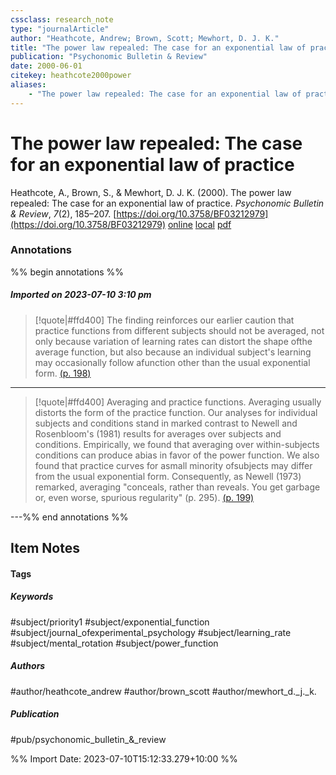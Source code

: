 ```yaml
---
cssclass: research_note
type: "journalArticle"
author: "Heathcote, Andrew; Brown, Scott; Mewhort, D. J. K."
title: "The power law repealed: The case for an exponential law of practice"
publication: "Psychonomic Bulletin & Review"
date: 2000-06-01
citekey: heathcote2000power
aliases: 
    - "The power law repealed: The case for an exponential law of practice"
---
```


# The power law repealed: The case for an exponential law of practice

Heathcote, A., Brown, S., & Mewhort, D. J. K. (2000). The power law repealed: The case for an exponential law of practice. _Psychonomic Bulletin & Review_, _7_(2), 185–207. [https://doi.org/10.3758/BF03212979](https://doi.org/10.3758/BF03212979)
[online](http://zotero.org/users/local/kZl3QdXV/items/2KDEZNJA) [local](zotero://select/library/items/2KDEZNJA) [pdf](file:///home/gjc216/Zotero/storage/6JBBAUZC/Heathcote%20et%20al.%20-%202000%20-%20The%20power%20law%20repealed%20The%20case%20for%20an%20exponentia.pdf)
 

 
### Annotations

%% begin annotations %%
##### Imported on 2023-07-10 3:10 pm
>[!quote|#ffd400]
>The finding reinforces our earlier caution that practice functions from different subjects should not be averaged, not only because variation of learning rates can distort the shape ofthe average function, but also because an individual subject's learning may occasionally follow afunction other than the usual exponential form. [(p. 198)](zotero://open-pdf/library/items/6JBBAUZC?page=198&annotation=ARWL3D3H)

---
>[!quote|#ffd400]
>Averaging and practice functions. Averaging usually distorts the form of the practice function. Our analyses for individual subjects and conditions stand in marked contrast to Newell and Rosenbloom's (1981) results for averages over subjects and conditions. Empirically, we found that averaging over within-subjects conditions can produce abias in favor of the power function. We also found that practice curves for asmall minority ofsubjects may differ from the usual exponential form. Consequently, as Newell (1973) remarked, averaging "conceals, rather than reveals. You get garbage or, even worse, spurious regularity" (p. 295). [(p. 199)](zotero://open-pdf/library/items/6JBBAUZC?page=199&annotation=8YJ9EGFX)

---%% end annotations %%

## Item Notes

#### Tags

##### Keywords

#subject/priority1 #subject/exponential_function #subject/journal_ofexperimental_psychology #subject/learning_rate #subject/mental_rotation #subject/power_function

##### Authors

#author/heathcote_andrew #author/brown_scott #author/mewhort_d._j._k.

##### Publication

#pub/psychonomic_bulletin_&_review


%% Import Date: 2023-07-10T15:12:33.279+10:00 %%
